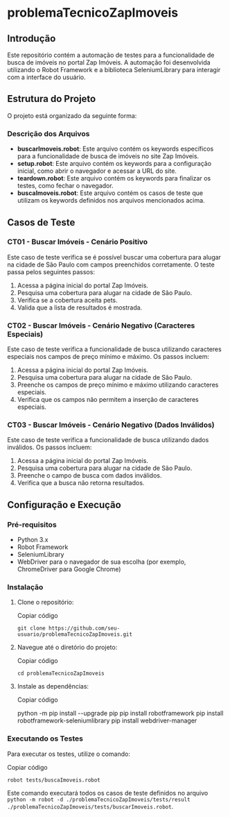 # problemaTecnicoZapImoveis

## Introdução

Este repositório contém a automação de testes para a funcionalidade de busca de imóveis no portal Zap Imóveis. A automação foi desenvolvida utilizando o Robot Framework e a biblioteca SeleniumLibrary para interagir com a interface do usuário.

## Estrutura do Projeto

O projeto está organizado da seguinte forma:


### Descrição dos Arquivos

-   **buscarImoveis.robot**: Este arquivo contém os keywords específicos para a funcionalidade de busca de imóveis no site Zap Imóveis.
-   **setup.robot**: Este arquivo contém os keywords para a configuração inicial, como abrir o navegador e acessar a URL do site.
-   **teardown.robot**: Este arquivo contém os keywords para finalizar os testes, como fechar o navegador.
-   **buscaImoveis.robot**: Este arquivo contém os casos de teste que utilizam os keywords definidos nos arquivos mencionados acima.

## Casos de Teste

### CT01 - Buscar Imóveis - Cenário Positivo

Este caso de teste verifica se é possível buscar uma cobertura para alugar na cidade de São Paulo com campos preenchidos corretamente. O teste passa pelos seguintes passos:

1.  Acessa a página inicial do portal Zap Imóveis.
2.  Pesquisa uma cobertura para alugar na cidade de São Paulo.
3.  Verifica se a cobertura aceita pets.
4.  Valida que a lista de resultados é mostrada.

### CT02 - Buscar Imóveis - Cenário Negativo (Caracteres Especiais)

Este caso de teste verifica a funcionalidade de busca utilizando caracteres especiais nos campos de preço mínimo e máximo. Os passos incluem:

1.  Acessa a página inicial do portal Zap Imóveis.
2.  Pesquisa uma cobertura para alugar na cidade de São Paulo.
3.  Preenche os campos de preço mínimo e máximo utilizando caracteres especiais.
4.  Verifica que os campos não permitem a inserção de caracteres especiais.

### CT03 - Buscar Imóveis - Cenário Negativo (Dados Inválidos)

Este caso de teste verifica a funcionalidade de busca utilizando dados inválidos. Os passos incluem:

1.  Acessa a página inicial do portal Zap Imóveis.
2.  Pesquisa uma cobertura para alugar na cidade de São Paulo.
3.  Preenche o campo de busca com dados inválidos.
4.  Verifica que a busca não retorna resultados.

## Configuração e Execução

### Pré-requisitos

-   Python 3.x
-   Robot Framework
-   SeleniumLibrary
-   WebDriver para o navegador de sua escolha (por exemplo, ChromeDriver para Google Chrome)

### Instalação

1.  Clone o repositório:
    
    
    
    Copiar código
    
    `git clone https://github.com/seu-usuario/problemaTecnicoZapImoveis.git` 
    
2.  Navegue até o diretório do projeto:
    

    
    Copiar código
    
    `cd problemaTecnicoZapImoveis` 
    
3.  Instale as dependências:
    

    
    Copiar código
    
	python -m pip install --upgrade pip
    pip install robotframework
    pip install robotframework-seleniumlibrary
    pip install webdriver-manager
    

### Executando os Testes

Para executar os testes, utilize o comando:



Copiar código

`robot tests/buscaImoveis.robot` 

Este comando executará todos os casos de teste definidos no arquivo `python -m robot -d ./problemaTecnicoZapImoveis/tests/result ./problemaTecnicoZapImoveis/tests/buscarImoveis.robot`.

